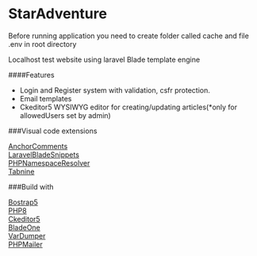 # StarAdventure

Before running application you need to create folder called cache and file .env in root directory

Localhost test website using laravel Blade template engine

####Features
- Login and Register system with validation, csfr protection.
- Email templates
- Ckeditor5 WYSIWYG editor for creating/updating articles(*only for allowedUsers set by admin)

###Visual code extensions

[AnchorComments](https://marketplace.visualstudio.com/items?itemName=ExodiusStudios.comment-anchors)\
[LaravelBladeSnippets](https://github.com/onecentlin/laravel-blade-snippets-vscode)\
[PHPNamespaceResolver](https://github.com/MehediDracula/PHP-Namespace-Resolver)\
[Tabnine](https://www.tabnine.com)

###Build with

[Bostrap5](https://getbootstrap.com)\
[PHP8](https://www.php.net/)\
[Ckeditor5](https://ckeditor.com)\
[BladeOne](https://github.com/EFTEC/BladeOne)\
[VarDumper](https://github.com/symfony/var-dumper)\
[PHPMailer](https://github.com/PHPMailer/PHPMailer)

